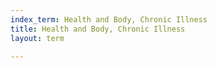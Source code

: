 ```yaml
---
index_term: Health and Body, Chronic Illness
title: Health and Body, Chronic Illness
layout: term

---
```

